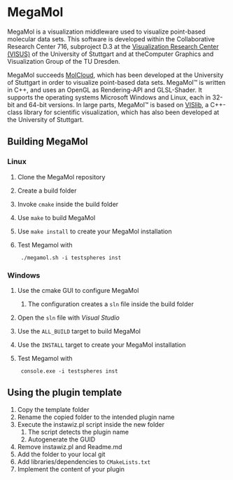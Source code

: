 # MegaMol
MegaMol is a visualization middleware used to visualize point-based molecular data sets. This software is developed within the ​Collaborative Research Center 716, subproject ​D.3 at the ​[Visualization Research Center (VISUS)](https://www.visus.uni-stuttgart.de/institut.html) of the University of Stuttgart and at the ​Computer Graphics and Visualization Group of the TU Dresden.  

MegaMol succeeds [​MolCloud](http://www.visus.uni-stuttgart.de/institut/personen/wissenschaftliche-mitarbeiter/sebastian-grottel/molcloud.html), which has been developed at the University of Stuttgart in order to visualize point-based data sets. MegaMol™ is written in C++, and uses an OpenGL as Rendering-API and GLSL-Shader. It supports the operating systems Microsoft Windows and Linux, each in 32-bit and 64-bit versions. In large parts, MegaMol™ is based on [VISlib](https://svn.vis.uni-stuttgart.de/trac/vislib), a C++-class library for scientific visualization, which has also been developed at the University of Stuttgart. 

## Building MegaMol
### Linux
1. Clone the MegaMol repository
2. Create a build folder
3. Invoke `cmake` inside the build folder
4. Use `make` to build MegaMol
5. Use `make install` to create your MegaMol installation
6. Test Megamol with

        ./megamol.sh -i testspheres inst

### Windows

1. Use the cmake GUI to configure MegaMol
    1. The configuration creates a `sln` file inside the build folder
2. Open the `sln` file with *Visual Studio*
3. Use the `ALL_BUILD` target to build MegaMol
4. Use the `INSTALL` target to create your MegaMol installation
6. Test Megamol with

        console.exe -i testspheres inst

## Using the plugin template
1. Copy the template folder
2. Rename the copied folder to the intended plugin name
3. Execute the instawiz.pl script inside the new folder
    1. The script detects the plugin name
    2. Autogenerate the GUID
4. Remove instawiz.pl and Readme.md
5. Add the folder to your local git
6. Add libraries/dependencies to `CMakeLists.txt`
7. Implement the content of your plugin